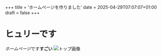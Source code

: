 +++
title = 'ホームページを作りました'
date = 2025-04-29T07:07:07+01:00
draft = false
+++
# ヒュリーです
*ホームページ*です**すごい**
![トップ画像](/homepage/images/DOIT.png)

